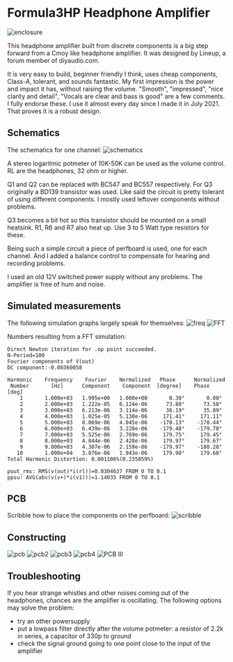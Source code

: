 # Formula3HP Headphone Amplifier
![enclosure](https://github.com/Wanderingidea/Formula3HP/assets/42114791/b32013b2-bbdf-4d67-b492-3d04a94cd83f)

This headphone amplifier built from discrete components is a big step forward from a Cmoy like headphone amplifier. It was designed by Lineup, a forum member of diyaudio.com.

It is very easy to build, beginner friendly I think, uses cheap components, Class-A, tolerant, and sounds fantastic. My first impression is the power and impact it has, without raising the volume.
"Smooth", "impressed", "nice clarity and detail", "Vocals are clear and bass is good" are a few comments. I fully endorse these.
I use it almost every day since I made it in July 2021. That proves it is a robust design.

## Schematics
The schematics for one channel: 
![schematics](https://github.com/Wanderingidea/Formula3HP/assets/42114791/8e607d81-6428-4edb-bbc2-8e7048595dac)

A stereo logaritmic potmeter of 10K-50K can be used as the volume control. RL are the headphones, 32 ohm or higher.

Q1 and Q2 can be replaced with BC547 and BC557 respectively. For Q3 originally a BD139 transistor was used. Like said the circuit is pretty tolerant of using different components. I mostly used leftover components without problems.

Q3 becomes a bit hot so this transistor should be mounted on a small heatsink. R1, R6 and R7 also heat up. Use 3 to 5 Watt type resistors for these.

Being such a simple circuit a piece of perfboard is used, one for each channel. And I added a balance control to compensate for hearing and recording problems.

I used an old 12V switched power supply without any problems. The amplifier is free of hum and noise.

## Simulated measurements
The following simulation graphs largely speak for themselves:
![freq](https://github.com/Wanderingidea/Formula3HP/assets/42114791/d846f060-2235-43ff-8285-8f24ddabe9b1)
![FFT](https://github.com/Wanderingidea/Formula3HP/assets/42114791/8869eeff-0b2d-4410-b776-b5d830df68fe)

Numbers resulting from a FFT simulation:
```
Direct Newton iteration for .op point succeeded.
N-Period=100
Fourier components of V(out)
DC component:-0.00360058

Harmonic	Frequency	 Fourier 	Normalized	 Phase  	Normalized
 Number 	  [Hz]   	Component	 Component	[degree]	Phase [deg]
    1   	1.000e+03	1.995e+00	1.000e+00	    0.30°	    0.00°
    2   	2.000e+03	1.222e-05	6.124e-06	   73.88°	   73.58°
    3   	3.000e+03	6.213e-06	3.114e-06	   36.19°	   35.89°
    4   	4.000e+03	1.025e-05	5.138e-06	  171.41°	  171.11°
    5   	5.000e+03	8.069e-06	4.045e-06	 -178.13°	 -178.44°
    6   	6.000e+03	6.439e-06	3.228e-06	 -179.48°	 -179.78°
    7   	7.000e+03	5.525e-06	2.769e-06	  179.75°	  179.45°
    8   	8.000e+03	4.844e-06	2.428e-06	  179.97°	  179.67°
    9   	9.000e+03	4.307e-06	2.159e-06	 -179.97°	 -180.28°
   10   	1.000e+04	3.876e-06	1.943e-06	  179.98°	  179.68°
Total Harmonic Distortion: 0.001106%(0.235859%)

pout_rms: RMS(v(out)*i(rl))=0.0304637 FROM 0 TO 0.1
ppsu: AVG(abs(v(v+)*i(v1)))=1.14035 FROM 0 TO 0.1
```
## PCB
Scribble how to place the components on the perfboard: 
![scribble](https://github.com/Wanderingidea/Formula3HP/assets/42114791/686955b2-00e0-478d-bd84-819655fadfc6)

## Constructing
![pcb](https://github.com/Wanderingidea/Formula3HP/assets/42114791/1b2ba66b-7da3-4893-a40a-7efcb419cb2d)
![pcb2](https://github.com/Wanderingidea/Formula3HP/assets/42114791/80e815ee-e60c-4fdc-81f8-d1de0a170d27)
![pcb3](https://github.com/Wanderingidea/Formula3HP/assets/42114791/02e514fb-9108-4528-9636-f4b992dd2b5e)
![pcb4](https://github.com/Wanderingidea/Formula3HP/assets/42114791/c7687410-4a56-4196-9204-9ddd41ca83a1)
![PCB III](https://github.com/Wanderingidea/Formula3HP/assets/42114791/f95fc15f-fec3-4d1b-9151-618dc412b291)

## Troubleshooting
If you hear strange whistles and other noises coming out of the headphones, chances are the amplifier is oscillating.
The following options may solve the problem:
- try an other powersupply
- put a lowpass filter directly after the volume potmeter:
a resistor of 2.2k in series, a capacitor of 330p to ground
- check the signal ground going to one point close to the input of the amplifier
